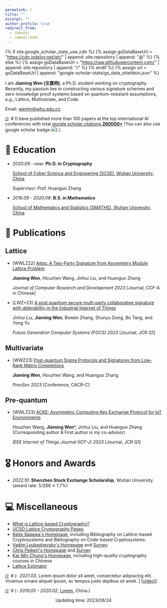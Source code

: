 ```yaml
---
permalink: /
title: ""
excerpt: ""
author_profile: true
redirect_from: 
  - /about/
  - /about.html
---
```


{% if site.google_scholar_stats_use_cdn %}
{% assign gsDataBaseUrl = "https://cdn.jsdelivr.net/gh/" | append: site.repository | append: "@" %}
{% else %}
{% assign gsDataBaseUrl = "https://raw.githubusercontent.com/" | append: site.repository | append: "/" %}
{% endif %}
{% assign url = gsDataBaseUrl | append: "google-scholar-stats/gs_data_shieldsio.json" %}

<span class='anchor' id='about-me'></span>

I am **Jiaming Wen (文嘉明)**, a Ph.D. student working on cryptography. Recently, my passion lies in constructing various signature schemes and zero-knowledge proof systems based on quantum-resistant assumptions, e.g., Lattice, Multivariate, and Code.

Email: <wenjm@whu.edu.cn>

[//]: # (I have published more than 100 papers at the top international AI conferences with total <a href='https://scholar.google.com/citations?user=DhtAFkwAAAAJ'>google scholar citations <strong><span id='total_cit'>260000+</span></strong></a> (You can also use google scholar badge <a href='https://scholar.google.com/citations?user=DhtAFkwAAAAJ'><img src="https://img.shields.io/endpoint?url={{ url | url_encode }}&logo=Google%20Scholar&labelColor=f6f6f6&color=9cf&style=flat&label=citations"></a>).)


[//]: # (# 🔥 News)
[//]: # (- *2022.02*: &nbsp;🎉🎉 Lorem ipsum dolor sit amet, consectetur adipiscing elit. Vivamus ornare aliquet ipsum, ac tempus justo dapibus sit amet. )
[//]: # (- *2022.02*: &nbsp;🎉🎉 Lorem ipsum dolor sit amet, consectetur adipiscing elit. Vivamus ornare aliquet ipsum, ac tempus justo dapibus sit amet. )

# 📖 Education
- *2020.09 - now*: **Ph.D. in Cryptography**
  
  [School of Cyber Science and Engineering (SCSE), Wuhan University, China](https://cse.whu.edu.cn/)

  Supervisor: Prof. Huanguo Zhang
- *2016.09 - 2020.06*: **B.S. in Mathematics**

  [School of Mathematics and Statistics (SMATHS), Wuhan University, China](http://maths.whu.edu.cn/)
  

# 📝 Publications 
## Lattice
- [WWLZ22] [Aitps: A Two-Party Signature from Asymmetry Module Lattice Problem](https://crad.ict.ac.cn/cn/article/doi/10.7544/issn1000-1239.202220533)

  **Jiaming Wen**, Houzhen Wang, Jinhui Liu, and Huanguo Zhang

  *Journal of Computer Research and Development 2023* [Journal, CCF-A in Chinese]
- [LWZ+23] [A post quantum secure multi-party collaborative signature with deterability in the Industrial Internet of Things](https://www.sciencedirect.com/science/article/pii/S0167739X22003983?via%3Dihub)

  Jinhui Liu, **Jiaming Wen**, Bowen Zhang, Shunyu Dong, Bo Tang, and Yong Yu

  *Future Generation Computer Systems (FGCS) 2023* [Journal, JCR Q1]

## Multivariate
- [WWZ23] [Post-quantum Sigma Protocols and Signatures from Low-Rank Matrix Completions](https://provsec2023.github.io/ProvSec2023/#)

  **Jiaming Wen**, Houzhen Wang, and Huanguo Zhang
  
  *ProvSec 2023* [Conference, CACR-C]
  
## Pre-quantum
- [WWLZ23] [ACKE: Asymmetric Computing Key Exchange Protocol for IoT Environments](https://ieeexplore.ieee.org/document/10131978)

  Houzhen Wang, **Jiaming Wen***, Jinhui Liu, and Huanguo Zhang (Corresponding author & First author is my co-advisor)

  *IEEE Internet of Things Journal (IOT-J) 2023* [Journal, JCR Q1]

# 🎖 Honors and Awards
- *2022.10*: **Shenzhen Stock Exchange Scholarship**, Wuhan University. (award rate: $5/286\approx 1.7\%$) 

# 💻 Miscellaneous
- [What is Lattice-based Cryptography?](https://thelatticeclub.com/)
- [UCSD Lattice Cryptography Pages](https://cseweb.ucsd.edu/~daniele/LatticeLinks/index.html)
- [Keita Xagawa's Homepage](https://xagawa.net/), including Bibliography on Lattice-based Cryptosystems and Bibliography on Code-based Cryptosystems.
- [Vadim Lyubashevsky's Homepage](https://researcher.watson.ibm.com/researcher/view.php?person=zurich-vad) and [Survey](https://drive.google.com/file/d/1JTdW5ryznp-dUBBjN12QbvWz9R41NDGU/view)
- [Chris Peikert's Homepage](https://web.eecs.umich.edu/~cpeikert/) and [Survey](https://web.eecs.umich.edu/~cpeikert/pubs/lattice-survey.pdf)
- [Kai-Min Chung's Homepage](https://homepage.iis.sinica.edu.tw/~kmchung/), including high-quality cryptography courses in Chinese
- [Lattice Estimator](https://github.com/malb/lattice-estimator/)




[//]: # (# 💬 Invited Talks)
[//]: # (- *2021.06*, Lorem ipsum dolor sit amet, consectetur adipiscing elit. Vivamus ornare aliquet ipsum, ac tempus justo dapibus sit amet. )
[//]: # (- *2021.03*, Lorem ipsum dolor sit amet, consectetur adipiscing elit. Vivamus ornare aliquet ipsum, ac tempus justo dapibus sit amet.  \| [\[video\]](https://github.com/))

[//]: # (# 💻 Internships)
[//]: # (- *2019.05 - 2020.02*, [Lorem](https://github.com/), China.)

[//]: # (<br />)
[//]: # (<script type="text/javascript" id="clustrmaps" src="//clustrmaps.com/map_v2.js?d=R64MvUM6DybiEtejqk6X9tsNW3AunMLx0_F5WxQNmHo&cl=ffffff&w=a"></script>)
[//]: # (<br />)

<p style="text-align:center">Updating time: 2023/06/24</p>
